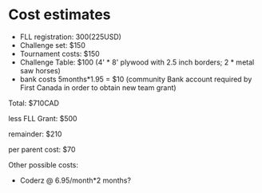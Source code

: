 # Cost estimates
* FLL registration: $300 ($225USD)
* Challenge set:  $150
* Tournament costs: $150
* Challenge Table: $100 (4' * 8' plywood with 2.5 inch borders; 2 * metal saw horses)
* bank costs 5months*1.95 = $10 (community Bank account required by First Canada in order to obtain new team grant)

Total: $710CAD

less FLL Grant: $500

remainder: $210

per parent cost: $70

Other possible costs:
* Coderz @ 6.95/month*2 months?
